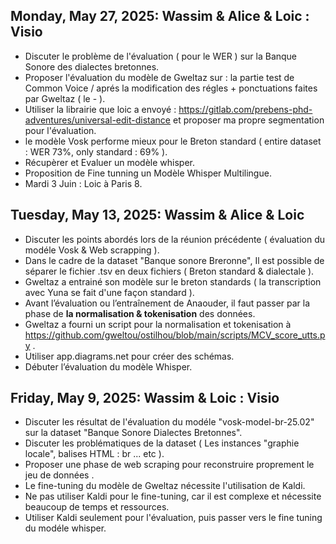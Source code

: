 ## Monday, May 27, 2025: Wassim & Alice & Loic : Visio
- Discuter le problème de l'évaluation ( pour le WER ) sur la Banque Sonore des dialectes bretonnes.
- Proposer l'évaluation du modèle de Gweltaz sur : la partie test de Common Voice / aprés la modification des régles + ponctuations faites par Gweltaz ( le - ).
- Utiliser la librairie que loic a envoyé : https://gitlab.com/prebens-phd-adventures/universal-edit-distance et proposer ma propre segmentation pour l'évaluation.
- le modèle Vosk performe mieux pour le Breton standard ( entire dataset : WER 73%, only standard : 69% ).
- Récupèrer et Evaluer un modèle whisper.
- Proposition de Fine tunning un Modèle Whisper Multilingue.
- Mardi 3 Juin : Loic à Paris 8.

## Tuesday, May 13, 2025: Wassim & Alice & Loic
* Discuter les points abordés lors de la réunion précédente ( évaluation du modéle Vosk & Web scrapping ).
* Dans le cadre de la dataset "Banque sonore Breronne", Il est possible de séparer le fichier .tsv en deux fichiers ( Breton standard & dialectale ).
* Gweltaz a entrainé son modèle sur le breton standards ( la transcription avec Yuna se fait d'une façon standard ).
* Avant l’évaluation ou l’entraînement de Anaouder, il faut passer par la phase de **la normalisation & tokenisation** des données.
* Gweltaz a fourni un script pour la normalisation et tokenisation à https://github.com/gweltou/ostilhou/blob/main/scripts/MCV_score_utts.py .
* Utiliser app.diagrams.net pour créer des schémas.
* Débuter l’évaluation du modèle Whisper.

## Friday, May 9, 2025: Wassim & Loic : Visio
* Discuter les résultat de l'évaluation du modéle "vosk-model-br-25.02" sur la dataset "Banque Sonore Dialectes Bretonnes".
* Discuter les problématiques de la dataset ( Les instances "graphie locale", balises HTML : br ... etc ).
* Proposer une phase de web scraping pour reconstruire proprement le jeu de données .
* Le fine-tuning du modèle de Gweltaz nécessite l'utilisation de Kaldi.
* Ne pas utiliser Kaldi pour le fine-tuning, car il est complexe et nécessite beaucoup de temps et ressources.
* Utiliser Kaldi seulement pour l'évaluation, puis passer vers le fine tuning du modéle whisper.
